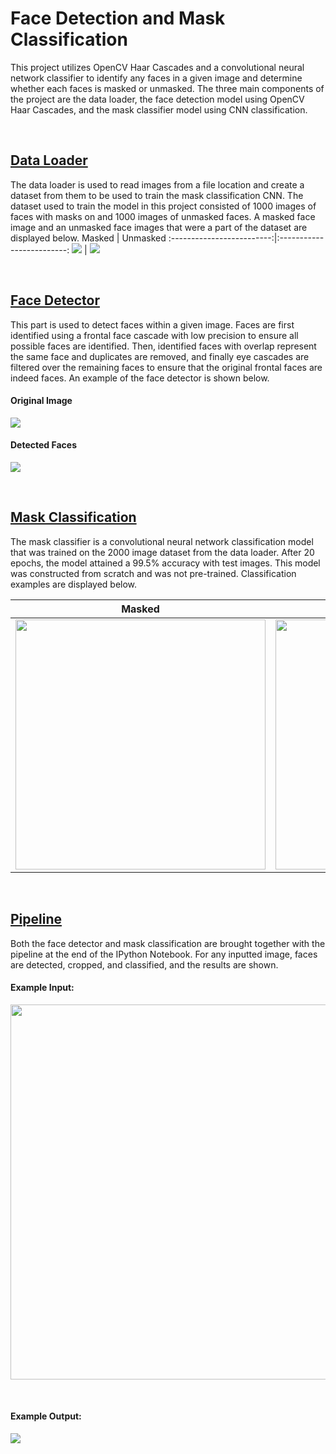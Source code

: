 # Face Detection and Mask Classification
This project utilizes OpenCV Haar Cascades and a convolutional neural network classifier to identify any faces in a given image and determine whether each faces is masked or unmasked. The three main components of the project are the data loader, the face detection model using OpenCV Haar Cascades, and the mask classifier model using CNN classification.

&nbsp;
## [Data Loader](https://github.com/njuan123/Face-Detection-and-Mask-Classification/blob/main/data_loader.py)
The data loader is used to read images from a file location and create a dataset from them to be used to train the mask classification CNN. The dataset used to train the model in this project consisted of 1000 images of faces with masks on and 1000 images of unmasked faces. A masked face image and an unmasked face images that were a part of the dataset are displayed below.
Masked             |  Unmasked
:-------------------------:|:-------------------------:
![](https://github.com/njuan123/Face-Detection-and-Mask-Classification/blob/main/examples/dataset_masked.jpg)  |  ![](https://github.com/njuan123/Face-Detection-and-Mask-Classification/blob/main/examples/dataset_unmasked.jpg)

&nbsp;
## [Face Detector](https://github.com/njuan123/Face-Detection-and-Mask-Classification/blob/main/face_detector.py)
This part is used to detect faces within a given image. Faces are first identified using a frontal face cascade with low precision to ensure all possible faces are identified. Then, identified faces with overlap represent the same face and duplicates are removed, and finally eye cascades are filtered over the remaining faces to ensure that the original frontal faces are indeed faces. An example of the face detector is shown below.


#### Original Image
![](https://github.com/njuan123/Face-Detection-and-Mask-Classification/blob/main/examples/faces.jpg)

#### Detected Faces
![](https://github.com/njuan123/Face-Detection-and-Mask-Classification/blob/main/examples/detected_faces.jpg)

&nbsp;
## [Mask Classification](https://github.com/njuan123/Face-Detection-and-Mask-Classification/blob/main/mask_classifier_model.py)
The mask classifier is a convolutional neural network classification model that was trained on the 2000 image dataset from the data loader. After 20 epochs, the model attained a 99.5% accuracy with test images. This model was constructed from scratch and was not pre-trained. Classification examples are displayed below.

Masked     | Unmasked
:-------------------------:|:-------------------------:
<img src="https://github.com/njuan123/Face-Detection-and-Mask-Classification/blob/main/examples/masked.jpg" width=400 /> | <img src="https://github.com/njuan123/Face-Detection-and-Mask-Classification/blob/main/examples/unmasked.jpg" width=400 />

&nbsp;
## [Pipeline](https://github.com/njuan123/Face-Detection-and-Mask-Classification/blob/main/mask-classifier.ipynb)
Both the face detector and mask classification are brought together with the pipeline at the end of the IPython Notebook. For any inputted image, faces are detected, cropped, and classified, and the results are shown.

#### Example Input:
<img src="https://github.com/njuan123/Face-Detection-and-Mask-Classification/blob/main/examples/testimage.jpg" width=600 />

&nbsp;
#### Example Output:
![](https://github.com/njuan123/Face-Detection-and-Mask-Classification/blob/main/examples/modelresults.jpg)
